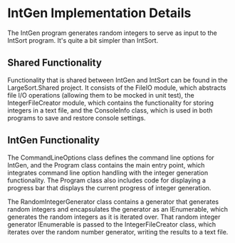 # IntGen Implementation Details

The IntGen program generates random integers to serve as input to the IntSort program. It's quite a bit simpler than IntSort.

## Shared Functionality

Functionality that is shared between IntGen and IntSort can be found in the LargeSort.Shared project. It consists of the FileIO module, which abstracts file I/O operations (allowing them to be mocked in unit test), the IntegerFileCreator module, which contains the functionality for storing integers in a text file, and the ConsoleInfo class, which is used in both programs to save and restore console settings.

## IntGen Functionality

The CommandLineOptions class defines the command line options for IntGen, and the Program class contains the main entry point, which integrates command line option handling with the integer generation functionality. The Program class also includes code for displaying a progress bar that displays the current progress of integer generation.

The RandomIntegerGenerator class contains a generator that generates random integers and encapsulates the generator as an IEnumerable, which generates the random integers as it is iterated over. That random integer generator IEnumerable is passed to the IntegerFileCreator class, which iterates over the random number generator, writing the results to a text file.